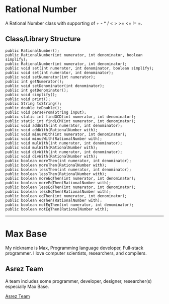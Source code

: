 # Rational Number

A Rational Number class with supporting of + - * / < > >= <= != =.

## Class/Library Structure

```
public RationalNumber();
public RationalNumber(int numerator, int denominator, boolean simplify);
public RationalNumber(int numerator, int denominator);
public void set(int numerator, int denominator, boolean simplify);
public void set(int numerator, int denominator);
public void setNumerator(int numerator);
public int getNumerator();
public void setDenominator(int denominator);
public int getDenominator();
public void simplify();
public void print();
public String toString();
public double toDouble();
public void parseFrom(String input);
public static int findGCD(int numerator, int denominator);
public static int findLCM(int numerator, int denominator);
public void addWith(int numerator, int denominator);
public void addWith(RationalNumber with);
public void minusWith(int numerator, int denominator);
public void minusWith(RationalNumber with);
public void mulWith(int numerator, int denominator);
public void mulWith(RationalNumber with);
public void divWith(int numerator, int denominator);
public void divWith(RationalNumber with);
public boolean moreThen(int numerator, int denominator);
public boolean moreThen(RationalNumber with);
public boolean lessThen(int numerator, int denominator);
public boolean lessThen(RationalNumber with);
public boolean moreEqThen(int numerator, int denominator);
public boolean moreEqThen(RationalNumber with);
public boolean lessEqThen(int numerator, int denominator);
public boolean lessEqThen(RationalNumber with);
public boolean eqThen(int numerator, int denominator);
public boolean eqThen(RationalNumber with);
public boolean notEqThen(int numerator, int denominator);
public boolean notEqThen(RationalNumber with);
```

---------

# Max Base

My nickname is Max, Programming language developer, Full-stack programmer. I love computer scientists, researchers, and compilers.

## Asrez Team

A team includes some programmer, developer, designer, researcher(s) especially Max Base.

[Asrez Team](https://www.asrez.com/)
